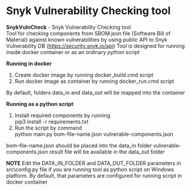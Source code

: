 # Snyk Vulnerability Checking tool

**SnykVulnCheck** - Snyk Vulnerability Checking tool<br>
Tool for checking components from SBOM.json file (Software Bill of Material) against known vulnerabilities by using
public API to Snyk Vulnerability DB (https://security.snyk.io/api)
Tool is designed for running inside docker container or as an ordinary python script

**Running in docker**

1. Create docker image by running docker_build.cmd script
2. Run docker image as container by running docker_run.cmd script

By default, folders data_in and data_out will be mapped into the container<br>

**Running as a python script**
1. Install required components by running<br>pip3 install -r requirements.txt
2. Run the script by command<br>python main.py bom-file-name.json vulnerable-components.json

bom-file-name.json should be placed into the data_in folder
vulnerable-components.json result file will be available in the data_out folder

**NOTE**
Edit the DATA_IN_FOLDER and DATA_OUT_FOLDER parameters in src\config.py file if you are running tool as python script on Windows platform.
By default, that parameters are configured for running script in docker container
